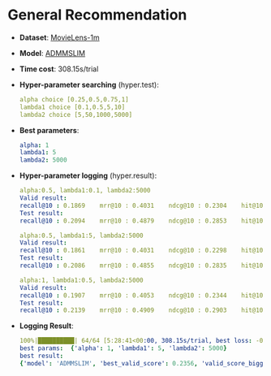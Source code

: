 # General Recommendation

- **Dataset**: [MovieLens-1m](../../md/ml-1m_general.md)

- **Model**: [ADMMSLIM](https://recbole.io/docs/user_guide/model/general/admmslim.html)

- **Time cost**: 308.15s/trial

- **Hyper-parameter searching** (hyper.test):

  ```yaml
  alpha choice [0.25,0.5,0.75,1]
  lambda1 choice [0.1,0.5,5,10]
  lambda2 choice [5,50,1000,5000]
  ```

- **Best parameters**:

  ```yaml
  alpha: 1
  lambda1: 5
  lambda2: 5000
  ```

- **Hyper-parameter logging** (hyper.result):

  ```yaml
  alpha:0.5, lambda1:0.1, lambda2:5000
  Valid result:
  recall@10 : 0.1869    mrr@10 : 0.4031    ndcg@10 : 0.2304    hit@10 : 0.7504    precision@10 : 0.1666
  Test result:
  recall@10 : 0.2094    mrr@10 : 0.4879    ndcg@10 : 0.2853    hit@10 : 0.7752    precision@10 : 0.2051

  alpha:0.5, lambda1:5, lambda2:5000
  Valid result:
  recall@10 : 0.1861    mrr@10 : 0.4031    ndcg@10 : 0.2298    hit@10 : 0.7479    precision@10 : 0.1661
  Test result:
  recall@10 : 0.2086    mrr@10 : 0.4855    ndcg@10 : 0.2835    hit@10 : 0.7757    precision@10 : 0.204
  
  alpha:1, lambda1:0.5, lambda2:5000
  Valid result:
  recall@10 : 0.1907    mrr@10 : 0.4053    ndcg@10 : 0.2344    hit@10 : 0.7544    precision@10 : 0.1704
  Test result:
  recall@10 : 0.2139    mrr@10 : 0.4909    ndcg@10 : 0.2903    hit@10 : 0.7802    precision@10 : 0.2099
  ```

- **Logging Result**:

  ```yaml
  100%|██████████| 64/64 [5:28:41<00:00, 308.15s/trial, best loss: -0.2356]
  best params:  {'alpha': 1, 'lambda1': 5, 'lambda2': 5000}
  best result: 
  {'model': 'ADMMSLIM', 'best_valid_score': 0.2356, 'valid_score_bigger': True, 'best_valid_result': OrderedDict([('recall@10', 0.1935), ('mrr@10', 0.4052), ('ndcg@10', 0.2356), ('hit@10', 0.7567), ('precision@10', 0.1718)]), 'test_result': OrderedDict([('recall@10', 0.2134), ('mrr@10', 0.49), ('ndcg@10', 0.2904), ('hit@10', 0.7804), ('precision@10', 0.2106)])}
  ```
